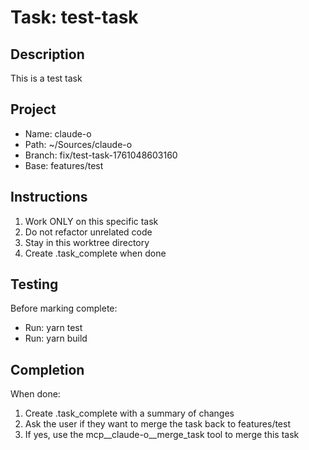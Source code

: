 
# Task: test-task

## Description
This is a test task

## Project
- Name: claude-o
- Path: ~/Sources/claude-o
- Branch: fix/test-task-1761048603160
- Base: features/test

## Instructions
1. Work ONLY on this specific task
2. Do not refactor unrelated code
3. Stay in this worktree directory
4. Create .task_complete when done

## Testing
Before marking complete:
- Run: yarn test
- Run: yarn build

## Completion
When done:
1. Create .task_complete with a summary of changes
2. Ask the user if they want to merge the task back to features/test
3. If yes, use the mcp__claude-o__merge_task tool to merge this task
